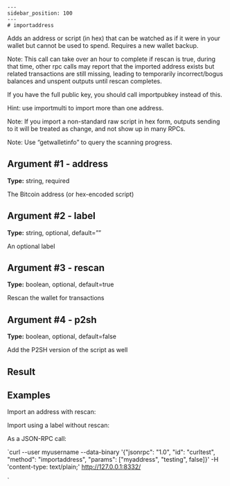
    ---
    sidebar_position: 100
    ---
    # importaddress

Adds an address or script (in hex) that can be watched as if it were in your wallet but cannot be used to spend. Requires a new wallet backup.

Note: This call can take over an hour to complete if rescan is true, during that time, other rpc calls may report that the imported address exists but related transactions are still missing, leading to temporarily incorrect/bogus balances and unspent outputs until rescan completes.

If you have the full public key, you should call importpubkey instead of this.

Hint: use importmulti to import more than one address.

Note: If you import a non-standard raw script in hex form, outputs sending to it will be treated as change, and not show up in many RPCs.

Note: Use “getwalletinfo” to query the scanning progress.

## Argument #1 - address

**Type:** string, required

The Bitcoin address (or hex-encoded script)

## Argument #2 - label

**Type:** string, optional, default=””

An optional label

## Argument #3 - rescan

**Type:** boolean, optional, default=true

Rescan the wallet for transactions

## Argument #4 - p2sh

**Type:** boolean, optional, default=false

Add the P2SH version of the script as well

## Result

## Examples

Import an address with rescan:

Import using a label without rescan:

As a JSON-RPC call:

`curl --user myusername --data-binary '{"jsonrpc": "1.0", "id": "curltest", "method": "importaddress", "params": ["myaddress", "testing", false]}' -H 'content-type: text/plain;' http://127.0.0.1:8332/

`